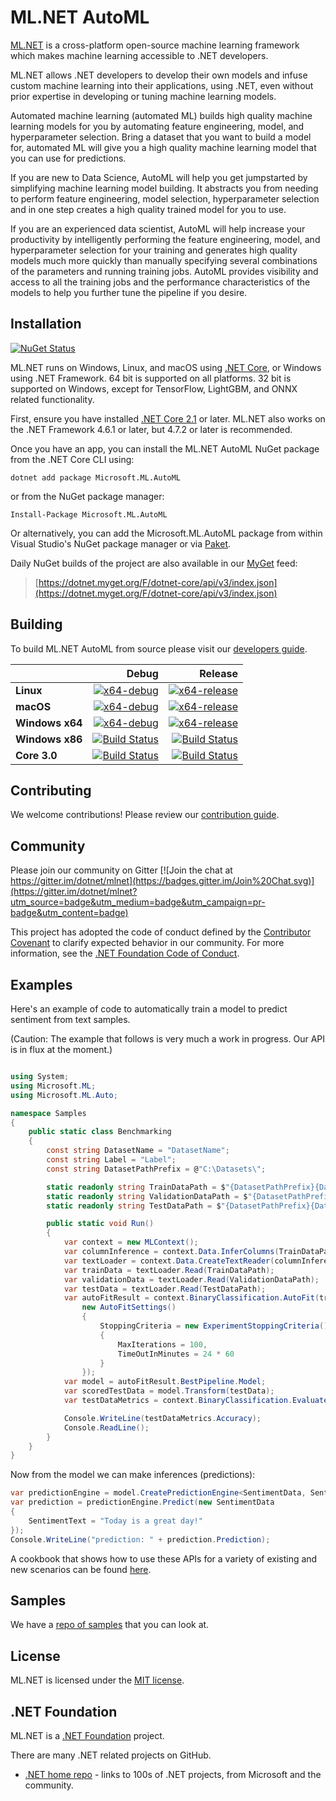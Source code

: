 # ML.NET AutoML

[ML.NET](https://www.microsoft.com/net/learn/apps/machine-learning-and-ai/ml-dotnet) is a cross-platform open-source machine learning framework which makes machine learning accessible to .NET developers.

ML.NET allows .NET developers to develop their own models and infuse custom machine learning into their applications, using .NET, even without prior expertise in developing or tuning machine learning models.

Automated machine learning (automated ML) builds high quality machine learning models for you by automating feature engineering, model, and hyperparameter selection. 
Bring a dataset that you want to build a model for, automated ML will give you a high quality machine learning model that you can use for predictions.

If you are new to Data Science, AutoML will help you get jumpstarted by simplifying machine learning model building. 
It abstracts you from needing to perform feature engineering, model selection, hyperparameter selection and in one step creates a high quality trained model for you to use.

If you are an experienced data scientist, AutoML will help increase your productivity by intelligently performing the feature engineering, model, and hyperparameter selection for your training and generates high quality models much more quickly than manually specifying several combinations of the parameters and running training jobs. 
AutoML provides visibility and access to all the training jobs and the performance characteristics of the models to help you further tune the pipeline if you desire.

## Installation

[![NuGet Status](https://img.shields.io/nuget/v/Microsoft.ML.AutoML.svg?style=flat)](https://www.nuget.org/packages/Microsoft.ML.AutoML/)

ML.NET runs on Windows, Linux, and macOS using [.NET Core](https://github.com/dotnet/core), or Windows using .NET Framework. 64 bit is supported on all platforms. 32 bit is supported on Windows, except for TensorFlow, LightGBM, and ONNX related functionality.

First, ensure you have installed [.NET Core 2.1](https://www.microsoft.com/net/learn/get-started) or later. ML.NET also works on the .NET Framework 4.6.1 or later, but 4.7.2 or later is recommended.

Once you have an app, you can install the ML.NET AutoML NuGet package from the .NET Core CLI using:
```
dotnet add package Microsoft.ML.AutoML
```

or from the NuGet package manager:
```
Install-Package Microsoft.ML.AutoML
```

Or alternatively, you can add the Microsoft.ML.AutoML package from within Visual Studio's NuGet package manager or via [Paket](https://github.com/fsprojects/Paket).

Daily NuGet builds of the project are also available in our [MyGet](https://dotnet.myget.org/feed/dotnet-core/package/nuget/Microsoft.ML.AutoML) feed:

> [https://dotnet.myget.org/F/dotnet-core/api/v3/index.json](https://dotnet.myget.org/F/dotnet-core/api/v3/index.json)

## Building

To build ML.NET AutoML from source please visit our [developers guide](docs/project-docs/developer-guide.md).

|    | Debug | Release |
|:---|----------------:|------------------:|
|**Linux**|[![x64-debug](https://dnceng.visualstudio.com/public/_apis/build/status/dotnet/machinelearning/machinelearning-automl-ci?branchName=master&jobname=Linux&configuration=Build_Debug)](https://dnceng.visualstudio.com/DotNet-Public/_build/latest?definitionId=312&branch=master)|[![x64-release](https://dnceng.visualstudio.com/public/_apis/build/status/dotnet/machinelearning/machinelearning-automl-ci?branchName=master&jobname=Linux&configuration=Build_Release)](https://dnceng.visualstudio.com/DotNet-Public/_build/latest?definitionId=312&branch=master)|
|**macOS**|[![x64-debug](https://dnceng.visualstudio.com/public/_apis/build/status/dotnet/machinelearning/machinelearning-automl-ci?branchName=master&jobname=macOS&configuration=Build_Debug)](https://dnceng.visualstudio.com/DotNet-Public/_build/latest?definitionId=312&branch=master)|[![x64-release](https://dnceng.visualstudio.com/public/_apis/build/status/dotnet/machinelearning/machinelearning-automl-ci?branchName=master&jobname=macOS&configuration=Build_Release)](https://dnceng.visualstudio.com/DotNet-Public/_build/latest?definitionId=312&branch=master)|
|**Windows x64**|[![x64-debug](https://dnceng.visualstudio.com/public/_apis/build/status/dotnet/machinelearning/machinelearning-automl-ci?branchName=master&jobname=Windows_x64&configuration=Build_Debug)](https://dnceng.visualstudio.com/DotNet-Public/_build/latest?definitionId=312&branch=master)|[![x64-release](https://dnceng.visualstudio.com/public/_apis/build/status/dotnet/machinelearning/machinelearning-automl-ci?branchName=master&jobname=Windows_x64&configuration=Build_Release)](https://dnceng.visualstudio.com/DotNet-Public/_build/latest?definitionId=312&branch=master)|
|**Windows x86**|[![Build Status](https://dnceng.visualstudio.com/public/_apis/build/status/dotnet/machinelearning/machinelearning-automl-ci?branchName=master&jobName=Windows_x86&configuration=Build_Debug)](https://dnceng.visualstudio.com/public/_build/latest?definitionId=312?branchName=master)|[![Build Status](https://dnceng.visualstudio.com/public/_apis/build/status/dotnet/machinelearning/machinelearning-automl-ci?branchName=master&jobName=Windows_x86&configuration=Build_Release)](https://dnceng.visualstudio.com/public/_build/latest?definitionId=312?branchName=master)|
|**Core 3.0**|[![Build Status](https://dnceng.visualstudio.com/public/_apis/build/status/dotnet/machinelearning/machinelearning-automl-ci?branchName=master&jobName=core30&configuration=Build_Debug_Intrinsics)](https://dnceng.visualstudio.com/public/_build/latest?definitionId=312?branchName=master)|[![Build Status](https://dnceng.visualstudio.com/public/_apis/build/status/dotnet/machinelearning/machinelearning-automl-ci?branchName=master&jobName=core30&configuration=Build_Release_Intrinsics)](https://dnceng.visualstudio.com/public/_build/latest?definitionId=312?branchName=master)|

## Contributing

We welcome contributions! Please review our [contribution guide](https://github.com/dotnet/machinelearning/blob/master/CONTRIBUTING.md).

## Community

Please join our community on Gitter [![Join the chat at https://gitter.im/dotnet/mlnet](https://badges.gitter.im/Join%20Chat.svg)](https://gitter.im/dotnet/mlnet?utm_source=badge&utm_medium=badge&utm_campaign=pr-badge&utm_content=badge)

This project has adopted the code of conduct defined by the [Contributor Covenant](https://contributor-covenant.org/) to clarify expected behavior in our community.
For more information, see the [.NET Foundation Code of Conduct](https://dotnetfoundation.org/code-of-conduct).

## Examples

Here's an example of code to automatically train a model to predict sentiment from text samples.

(Caution: The example that follows is very much a work in progress. Our API is in flux at the moment.)

```C#

using System;
using Microsoft.ML;
using Microsoft.ML.Auto;

namespace Samples
{
    public static class Benchmarking
    {
        const string DatasetName = "DatasetName";
        const string Label = "Label";
        const string DatasetPathPrefix = @"C:\Datasets\";

        static readonly string TrainDataPath = $"{DatasetPathPrefix}{DatasetName}_train.csv";
        static readonly string ValidationDataPath = $"{DatasetPathPrefix}{DatasetName}_valid.csv";
        static readonly string TestDataPath = $"{DatasetPathPrefix}{DatasetName}_test.csv";

        public static void Run()
        {
            var context = new MLContext();
            var columnInference = context.Data.InferColumns(TrainDataPath, Label, true);
            var textLoader = context.Data.CreateTextReader(columnInference);
            var trainData = textLoader.Read(TrainDataPath);
            var validationData = textLoader.Read(ValidationDataPath);
            var testData = textLoader.Read(TestDataPath);
            var autoFitResult = context.BinaryClassification.AutoFit(trainData, Label, validationData, settings:
                new AutoFitSettings()
                {
                    StoppingCriteria = new ExperimentStoppingCriteria()
                    {
                        MaxIterations = 100,
                        TimeOutInMinutes = 24 * 60
                    }
                });
            var model = autoFitResult.BestPipeline.Model;
            var scoredTestData = model.Transform(testData);
            var testDataMetrics = context.BinaryClassification.EvaluateNonCalibrated(scoredTestData);

            Console.WriteLine(testDataMetrics.Accuracy);
            Console.ReadLine();
        }
    }
}

```

Now from the model we can make inferences (predictions):

```C#
var predictionEngine = model.CreatePredictionEngine<SentimentData, SentimentPrediction>(mlContext);
var prediction = predictionEngine.Predict(new SentimentData
{
    SentimentText = "Today is a great day!"
});
Console.WriteLine("prediction: " + prediction.Prediction);
```
A cookbook that shows how to use these APIs for a variety of existing and new scenarios can be found [here](docs/code/MlNetCookBook.md).


## Samples

We have a [repo of samples](https://github.com/dotnet/machinelearning-samples) that you can look at.

## License

ML.NET is licensed under the [MIT license](LICENSE).

## .NET Foundation

ML.NET is a [.NET Foundation](https://www.dotnetfoundation.org/projects) project.

There are many .NET related projects on GitHub.

- [.NET home repo](https://github.com/Microsoft/dotnet) - links to 100s of .NET projects, from Microsoft and the community.
